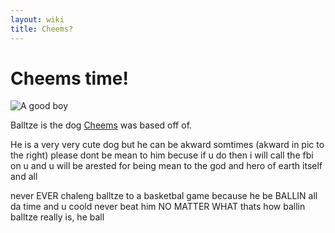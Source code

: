 ```yaml
---
layout: wiki
title: Cheems?
---
```

# Cheems time!

<!--StartFragment-->

![A good boy](https://static.wikia.nocookie.net/dogelore/images/9/95/Chill.jpg "CHEEMS")

<!--EndFragment-->

<!--StartFragment-->

Balltze is the dog [Cheems](https://dogelore.fandom.com/wiki/Cheemsburbger "Cheemsburbger") was based off of.

He is a very very cute dog but he can be akward somtimes (akward in pic to the right) please dont be mean to him becuse if u do then i will call the fbi on u and u will be arested for being mean to the god and hero of earth itself and all

never EVER chaleng balltze to a basketbal game because he be BALLIN all da time and u coold never beat him NO MATTER WHAT thats how ballin balltze really is, he ball

<!--EndFragment-->